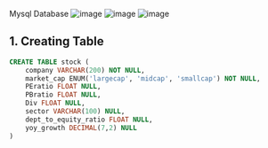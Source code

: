 Mysql Database
![image](https://github.com/user-attachments/assets/944f105c-e2b9-4111-8762-c947f286739a)
![image](https://github.com/user-attachments/assets/ab336bbd-1dea-4737-923b-196326a11d17)
![image](https://github.com/user-attachments/assets/b6519dd5-0d0b-442a-94d4-d5a45ff45207)


## 1. Creating Table
```sql
CREATE TABLE stock (
    company VARCHAR(200) NOT NULL,
    market_cap ENUM('largecap', 'midcap', 'smallcap') NOT NULL,
    PEratio FLOAT NULL,
    PBratio FLOAT NULL,
    Div FLOAT NULL,
    sector VARCHAR(100) NULL,
    dept_to_equity_ratio FLOAT NULL,
    yoy_growth DECIMAL(7,2) NULL
)
